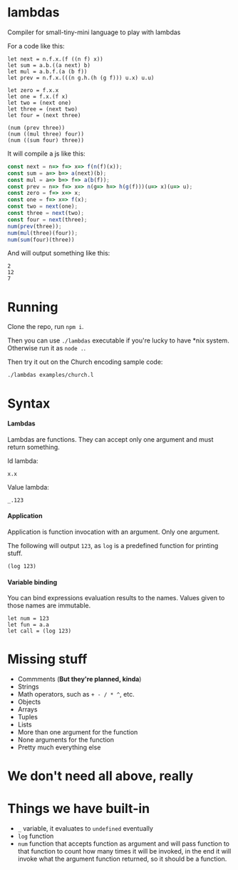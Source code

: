 # lambdas
Compiler for small-tiny-mini language to play with lambdas

For a code like this:
```
let next = n.f.x.(f ((n f) x))
let sum = a.b.((a next) b)
let mul = a.b.f.(a (b f))
let prev = n.f.x.(((n g.h.(h (g f))) u.x) u.u)

let zero = f.x.x
let one = f.x.(f x)
let two = (next one)
let three = (next two)
let four = (next three)

(num (prev three))
(num ((mul three) four))
(num ((sum four) three))
```

It will compile a js like this:
```js
const next = n=> f=> x=> f(n(f)(x));
const sum = a=> b=> a(next)(b);
const mul = a=> b=> f=> a(b(f));
const prev = n=> f=> x=> n(g=> h=> h(g(f)))(u=> x)(u=> u);
const zero = f=> x=> x;
const one = f=> x=> f(x);
const two = next(one);
const three = next(two);
const four = next(three);
num(prev(three));
num(mul(three)(four));
num(sum(four)(three)) 
```

And will output something like this:
```
2
12
7
```

# Running
Clone the repo, run `npm i`.

Then you can use `./lambdas` executable if you're lucky to have *nix system.
Otherwise run it as `node .`.

Then try it out on the Church encoding sample code:
```
./lambdas examples/church.l
```

# Syntax

#### Lambdas
Lambdas are functions. They can accept only one argument and must return something.

Id lambda:
```
x.x
```

Value lambda:
```
_.123
```

#### Application
Application is function invocation with an argument. Only one argument.

The following will output `123`, as `log` is a predefined function for printing stuff.
```
(log 123)
```

#### Variable binding
You can bind expressions evaluation results to the names.
Values given to those names are immutable.
```
let num = 123
let fun = a.a
let call = (log 123)
```
# Missing stuff
- Commments (**But they're planned, kinda**)
- Strings
- Math operators, such as `+ - / * ^`, etc.
- Objects
- Arrays
- Tuples
- Lists
- More than one argument for the function
- None arguments for the function
- Pretty much everything else

# We don't need all above, really

# Things we have built-in
- `_` variable, it evaluates to `undefined` eventually
- `log` function
- `num` function that accepts function as argument and will pass function to that function to count how many times it will be invoked, in the end it will invoke what the argument function returned, so it should be a function.
